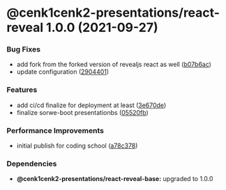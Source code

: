 # @cenk1cenk2-presentations/react-reveal 1.0.0 (2021-09-27)


### Bug Fixes

* add fork from the forked version of revealjs react as well ([b07b6ac](https://github.com/cenk1cenk2/react-presentations/commit/b07b6ac1fa04898b9d32924f4a01729dfec5a0ac))
* update configuration ([2904401](https://github.com/cenk1cenk2/react-presentations/commit/290440164734c45862ca829460d06b3a92969546))


### Features

* add ci/cd finalize for deployment at least ([3e670de](https://github.com/cenk1cenk2/react-presentations/commit/3e670debc0701bdeaafeef5a39a4611c265930f8))
* finalize sorwe-boot presentationbs ([05520fb](https://github.com/cenk1cenk2/react-presentations/commit/05520fbfe80c520b7e38bac64376c4ca37347d7a))


### Performance Improvements

* initial publish for coding school ([a78c378](https://github.com/cenk1cenk2/react-presentations/commit/a78c378dee3af07d4e1f578d50aca3b603567c11))





### Dependencies

* **@cenk1cenk2-presentations/react-reveal-base:** upgraded to 1.0.0
